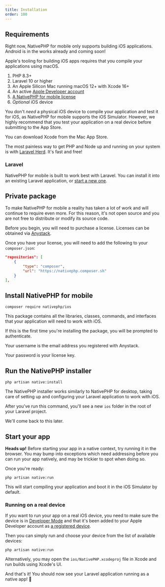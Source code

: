 ```yaml
---
title: Installation
order: 100
---
```


## Requirements

Right now, NativePHP for mobile only supports building iOS applications. Android is in the works already and coming soon!

Apple's tooling for building iOS apps requires that you compile your applications using macOS.

1. PHP 8.3+
2. Laravel 10 or higher
3. An Apple Silicon Mac running macOS 12+ with Xcode 16+
4. An active [Apple Developer account](https://developer.apple.com/)
5. [A NativePHP for mobile license](https://checkout.anystack.sh/nativephp)
6. _Optional_ iOS device

You don't _need_ a physical iOS device to compile your application and test it for iOS, as NativePHP for mobile supports
the iOS Simulator. However, we highly recommend that you test your application on a real device before submitting to the
App Store.

You can download Xcode from the Mac App Store.

The most painless way to get PHP and Node up and running on your system is with
[Laravel Herd](https://herd.laravel.com). It's fast and free!

### Laravel

NativePHP for mobile is built to work best with Laravel. You can install it into an existing Laravel application, or
[start a new one](https://laravel.com/docs/installation).

## Private package

To make NativePHP for mobile a reality has taken a lot of work and will continue to require even more. For this reason,
it's not open source and you are not free to distribute or modify its source code.

Before you begin, you will need to purchase a license.
Licenses can be obtained via [Anystack](https://checkout.anystack.sh/nativephp).

Once you have your license, you will need to add the following to your `composer.json`:

```json
"repositories": [
    {
        "type": "composer",
        "url": "https://nativephp.composer.sh"
    }
],
```

## Install NativePHP for mobile

```shell
composer require nativephp/ios
```
This package contains all the libraries, classes, commands, and interfaces that your application will need to work with
iOS.

If this is the first time you're installing the package, you will be prompted to authenticate.

Your username is the email address you registered with Anystack. 

Your password is your license key.

## Run the NativePHP installer

```shell
php artisan native:install
```

The NativePHP installer works similarly to NativePHP for desktop, taking care of setting up and configuring your Laravel
application to work with iOS.

After you've run this command, you'll see a new `ios` folder in the root of your Laravel project.

We'll come back to this later.

## Start your app

**Heads up!** Before starting your app in a native context, try running it in the browser. You may bump into exceptions
which need addressing before you can run your app natively, and may be trickier to spot when doing so.

Once you're ready:

```shell
php artisan native:run
```

This will start compiling your application and boot it in the iOS Simulator by default.

### Running on a real device

If you want to run your app on a real iOS device, you need to make sure the device is in
[Developer Mode](https://developer.apple.com/documentation/xcode/enabling-developer-mode-on-a-device) and that it's
been added to your Apple Developer account as
[a registered device](https://developer.apple.com/account/resources/devices/list).

Then you can simply run and choose your device from the list of available devices:

```shell
php artisan native:run
```

Alternatively, you may open the `ios/NativePHP.xcodeproj` file in Xcode and run builds using Xcode's UI.

And that's it! You should now see your Laravel application running as a native app! 🎉

